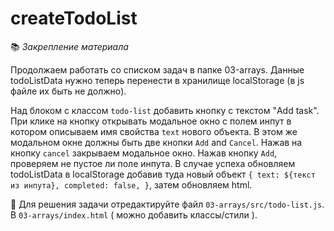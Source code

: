 # createTodoList 

📚 _Закрепление материала_

Продолжаем работать со списком задач в папке 03-arrays. Данные todoListData нужно теперь перенести в хранилище localStorage (в js файле их быть не должно). 

Над блоком с классом `todo-list`  добавить кнопку с текстом "Add task". При клике на кнопку открывать модальное окно с полем инпут в котором описываем имя свойства `text` нового объекта. В этом же модальном окне должны быть две кнопки  `Add` and `Cancel`. Нажав на кнопку `cancel` закрываем модальное окно. Нажав кнопку `Add`, проверяем не пустое ли поле инпута. В случае успеха обновляем todoListData в localStorage добавив туда новый объект `{ text: ${текст из инпута}, completed: false, }`, затем обновляем html.


📝 Для решения задачи отредактируйте файл `03-arrays/src/todo-list.js`. В `03-arrays/index.html` ( можно добавить классы/стили ). 



